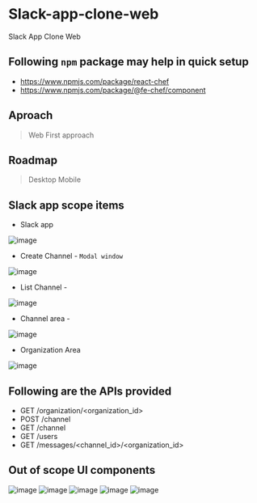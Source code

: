# Slack-app-clone-web
Slack App Clone Web

## Following `npm` package may help in quick setup
- https://www.npmjs.com/package/react-chef
- https://www.npmjs.com/package/@fe-chef/component

## Aproach
> Web First approach

## Roadmap
> Desktop
> Mobile

## Slack app scope items

- Slack app

![image](https://user-images.githubusercontent.com/3478542/158577145-554d3856-b782-45a6-97c8-8aa01fb8c93b.png)


- Create Channel - `Modal window`

![image](https://user-images.githubusercontent.com/3478542/158576184-3f1aa22b-8cd2-4be8-b1d0-8ba985ec9640.png)

- List Channel - 

![image](https://user-images.githubusercontent.com/3478542/158576523-c8e9e720-0d47-40e5-9ae2-2b4323f44e59.png)


- Channel area -

![image](https://user-images.githubusercontent.com/3478542/158576836-ed8eaf07-851e-4768-88fa-9a27d5968e31.png)

- Organization Area

![image](https://user-images.githubusercontent.com/3478542/158577906-00e1ad35-f2be-4063-9761-c7ea42f5930b.png)

## Following are the APIs provided 

- GET /organization/<organization_id>
- POST /channel
- GET /channel 
- GET /users 
- GET /messages/<channel_id>/<organization_id>

## Out of scope UI components

![image](https://user-images.githubusercontent.com/3478542/158577358-fefc7b34-1ca5-4122-8dda-6916b3b33642.png)
![image](https://user-images.githubusercontent.com/3478542/158577544-eedbce05-53aa-436e-9b18-8e9b029c1f5d.png)
![image](https://user-images.githubusercontent.com/3478542/158577651-3ebe9f1e-0f53-4188-b85b-b477d038d1d2.png)
![image](https://user-images.githubusercontent.com/3478542/158577678-5f950335-e5a6-4c47-bbfa-357393c6f8e0.png)
![image](https://user-images.githubusercontent.com/3478542/158577714-3c82e09d-62bd-47bc-9190-a4529904c998.png)
